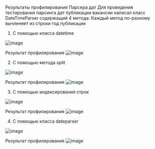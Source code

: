 Результаты профилирования Парсера дат
Для проведения тестирования парсинга дат публикации вакансии написал класс DateTimeParser содержащий 4 метода:
Каждый метод по-разному вычленяет из строки год публикации

1. С помощью класса datetime

  ![image](https://user-images.githubusercontent.com/102159807/206877359-988f4c80-b4dc-4de8-af05-161efdd6565f.png)
  
  Результат профилирования 
  ![image](https://user-images.githubusercontent.com/102159807/206877390-c71f2389-284b-4516-a17e-92a11318d9c5.png)

2. С помощью метода split
  
  ![image](https://user-images.githubusercontent.com/102159807/206877407-f9823a88-1645-4e2e-bed6-34c0e5fc6a0e.png)

  Результат профилирования 
  ![image](https://user-images.githubusercontent.com/102159807/206877431-7782dd7f-3466-4a29-8cfc-60ad10ef16e5.png)

3. С помощью индексирования строк
  
  ![image](https://user-images.githubusercontent.com/102159807/206877443-b3f6bdae-f7a9-4ae4-bd28-8b7020bd2ea4.png)

  Результат профилирования
  ![image](https://user-images.githubusercontent.com/102159807/206877467-dee59105-727f-49d7-bd47-5c90a46271ea.png)

4. С помощью класса dateparser

  ![image](https://user-images.githubusercontent.com/102159807/206877483-a14e6dcf-f7dc-449a-88b2-912caa80e8ec.png)

  Результат профилирования
  ![image](https://user-images.githubusercontent.com/102159807/206877733-1a01f1a1-acbe-4a4d-8803-e0a52731af57.png)
